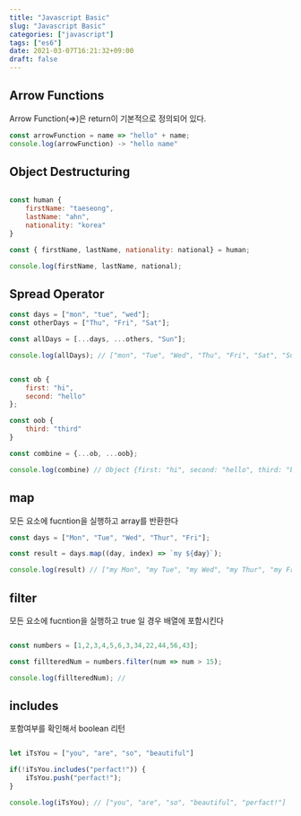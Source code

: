 ```yaml
---
title: "Javascript Basic"
slug: "Javascript Basic"
categories: ["javascript"]
tags: ["es6"]
date: 2021-03-07T16:21:32+09:00
draft: false
---
```


## Arrow Functions 

Arrow Function(=>)은 return이 기본적으로 정의되어 있다. 

```javascript
const arrowFunction = name => "hello" + name;
console.log(arrowFunction) -> "hello name"
```


## Object Destructuring 

```javascript

const human {
    firstName: "taeseong",
    lastName: "ahn",
    nationality: "korea"
}

const { firstName, lastName, nationality: national} = human;

console.log(firstName, lastName, national);
```

## Spread Operator 

```javascript
const days = ["mon", "tue", "wed"];
const otherDays = ["Thu", "Fri", "Sat"];

const allDays = [...days, ...others, "Sun"];

console.log(allDays); // ["mon", "Tue", "Wed", "Thu", "Fri", "Sat", "Sun"]


const ob {
    first: "hi",
    second: "hello"
};

const oob {
    third: "third"
}

const combine = {...ob, ...oob};

console.log(combine) // Object {first: "hi", second: "hello", third: "bye bye"}
```

## map

모든 요소에 fucntion을 실행하고 array를 반환한다 

```javascript
const days = ["Mon", "Tue", "Wed", "Thur", "Fri"];

const result = days.map((day, index) => `my ${day}`);

console.log(result) // ["my Mon", "my Tue", "my Wed", "my Thur", "my Fri"]
```

## filter 

모든 요소에 fucntion을 실행하고 true 일 경우 배열에 포함시킨다 

```javascript

const numbers = [1,2,3,4,5,6,3,34,22,44,56,43];

const fillteredNum = numbers.filter(num => num > 15);

console.log(fillteredNum); // 
```

## includes 

포함여부를 확인해서 boolean 리턴 

```javascript

let iTsYou = ["you", "are", "so", "beautiful"]

if(!iTsYou.includes("perfact!")) {
    iTsYou.push("perfact!");
}

console.log(iTsYou); // ["you", "are", "so", "beautiful", "perfact!"]

```